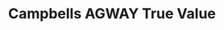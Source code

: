---
title: "Campbells AGWAY True Value"
url: /skowhegan/campbells-agway-true-value/
shop: Eisenwaren
---